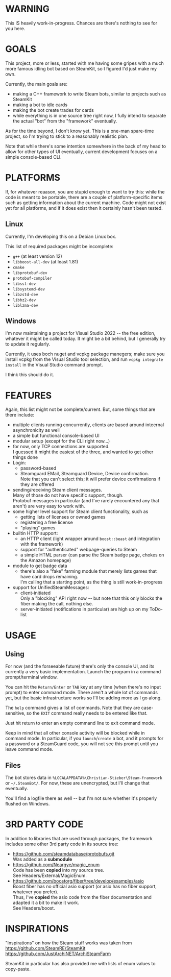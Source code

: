 # WARNING

This IS heavily work-in-progress. Chances are there's nothing to see for you here.

# GOALS

This project, more or less, started with me having some gripes with a much more
famous idling bot based on SteamKit, so I figured I'd just make my own.

Currently, the main goals are:

* making a C++ framework to write Steam bots, similar to projects such as SteamKit
* making a bot to idle cards
* making the bot create trades for cards
* while everything is in one source tree right now, I fully intend to separate the actual "bot" from the "framework" eventually.

As for the time beyond, I don't know yet. This is a one-man spare-time project, so I'm trying to stick to a reasonably realistic plan.

Note that while there's some intention somewhere in the back of my head to allow for other types of UI eventually, current development focuses on a simple console-based CLI.

# PLATFORMS

If, for whatever reaason, you are stupid enough to want to try this:
while the code is meant to be portable, there are a couple of
platform-specific items such as getting information about the current
machine. Code might not exist yet for all platforms, and if it does
exist then it certainly hasn't been tested.

## Linux

Currently, I'm developing this on a Debian Linux box.

This list of required packages might be incomplete:

* `g++` (at least version 12)
* `libboost-all-dev` (at least 1.81)
* `cmake`
* `libprotobuf-dev`
* `protobuf-compiler`
* `libssl-dev`
* `libsystemd-dev`
* `libzstd-dev`
* `libbz2-dev`
* `liblzma-dev`

## Windows

I'm now maintaining a project for Visual Studio 2022 -- the free edition, whatever it might be called today. It might be a bit behind, but I generally try to update it regularly.

Currently, it uses boch nuget and vcpkg package manegers; make sure you install vcpkg from the Visual Studio tool selection, and run `vcpkg integrate install` in the Visual Studio command prompt.

I think this should do it.

# FEATURES

Again, this list might not be complete/current. But, some things that are there include:
* multiple clients running concurrently, clients are based around inteernal asynchronicity as well
* a simple but functional console-based UI
* modular setup (except for the CLI right now...)
* for now, only TCP connections are supported.\
  I guessed it might the easiest of the three, and wanted to get other things done
* Login:
    * password-based
    * Steamguard EMail, Steamguard Device, Device confirmation.\
      Note that you can't select this; it will prefer device confirmations if they are offered
* sending/receiving Steam client messages.\
  Many of those do not have specific support, though.\
  Protobuf messages in particular (and I've rarely encountered any that aren't) are very easy to work with.
* some higher level support for Steam client functionality, such as
     * getting lists of licenses or owned games
     * registering a free license
     * "playing" games
* builtin HTTP support:
     * an HTTP client (light wrapper around `boost::beast` and integration with the framework)
     * support for "authenticated" webpage-queries to Steam
     * a simple HTML parser (can parse the Steam badge page, chokes on the Amazon homepage)
* module to get badge data
     * there's also a "fake" farming module that merely lists games that have card drops remaining.\
       I'm calling that a starting point, as the thing is still work-in-progress
* support for UnifiedSteamMessages:
     * client-initiated\
       Only a "blocking" API right now -- but note that this only blocks the fiber making the call, nothing else.
     * server-initiated (notifications in particular) are high up on my ToDo-list

# USAGE

## Using

For now (and the forseeable future) there's only the console UI, and its currently a very basic implementation. Launch the program in a command prompt/terminal window.

You can hit the `Return/Enter` or `TAB` key at any time (when there's no input prompt) to enter command mode. There aren't a whole lot of commands yet, but the basic infrastructure works so I'll be adding more as I go along.

The `help` command gives a list of commands. Note that they are case-sensitive, so the `EXIT` command really needs to be entered like that.

Just hit return to enter an empty command line to exit command mode.

Keep in mind that all other console activity will be blocked while in command mode. In particular, if you `launch`/`create` a bot, and it prompts for a password or a SteamGuard code, you will not see this prompt until you leave command mode.

## Files

The bot stores data in `%LOCALAPPDATA%\Christian-Stieber\Steam-framework` or `~/.SteamBot/`. For now, these are unencrypted, but I'll change that eventually.

You'll find a logfile there as well -- but I'm not sure whether it's properly flushed on Windows.

# 3RD PARTY CODE

In addition to libraries that are used through packages, the framework includes some other 3rd party code in its source tree:

* https://github.com/steamdatabase/protobufs.git \
  Was added as a **submodule**
* https://github.com/Neargye/magic_enum \
  Code has been **copied** into my source tree. \
  See Headers/External/MagicEnum.
* https://github.com/boostorg/fiber/tree/develop/examples/asio \
  Boost fiber has no official asio support (or asio has no fiber support,
  whatever you prefer). \
  Thus, I've **copied** the asio code from the fiber documentation and adapted
  it a bit to make it work. \
  See Headers/boost.

# INSPIRATIONS

"Inspirations" on how the Steam stuff works was taken from \
   https://github.com/SteamRE/SteamKit \
   https://github.com/JustArchiNET/ArchiSteamFarm

SteamKit in particular has also provided me with lists of
enum values to copy-paste.
